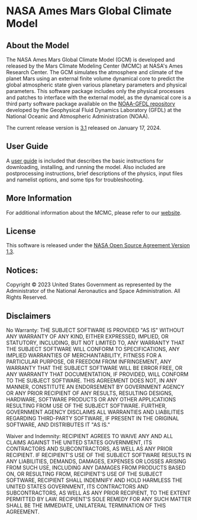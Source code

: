 # NASA Ames Mars Global Climate Model
## About the Model
The NASA Ames Mars Global Climate Model (GCM) is developed and released by the Mars Climate Modeling Center (MCMC) at NASA's Ames Research Center. The GCM simulates the atmosphere and climate of the planet Mars using an external finite volume dynamical core to predict the global atmospheric state given various planetary parameters and physical parameters. This software package includes only the physical processes and patches to interface with the external model, as the dynamical core is a third party software package available on the [NOAA-GFDL repository](https://github.com/NOAA-GFDL/GFDL_atmos_cubed_sphere) developed by the Geophysical Fluid Dynamics Laboratory (GFDL) at the National Oceanic and Atmospheric Administration (NOAA).

The current release version is [3.1](https://github.com/nasa/AmesGCM/tree/v3.1) released on January 17, 2024.

## User Guide
A [user guide](docs/NASA_Ames_Mars_GCM_3_1_User_Guide.pdf) is included that describes the basic instructions for downloading, installing, and running the model. Also included are postprocessing instructions, brief descriptions of the physics, input files and namelist options, and some tips for troubleshooting.

## More Information
For additional information about the MCMC, please refer to our [website](https://www.nasa.gov/mars-climate-modeling-center-ames).

## License
This software is released under the [NASA Open Source Agreement Version 1.3](NOSA.pdf).

## Notices:

Copyright © 2023 United States Government as represented by the Administrator of the National Aeronautics and Space Administration.  All Rights Reserved.

## Disclaimers

No Warranty: THE SUBJECT SOFTWARE IS PROVIDED "AS IS" WITHOUT ANY WARRANTY OF ANY KIND, EITHER EXPRESSED, IMPLIED, OR STATUTORY, INCLUDING, BUT NOT LIMITED TO, ANY WARRANTY THAT THE SUBJECT SOFTWARE WILL CONFORM TO SPECIFICATIONS, ANY IMPLIED WARRANTIES OF MERCHANTABILITY, FITNESS FOR A PARTICULAR PURPOSE, OR FREEDOM FROM INFRINGEMENT, ANY WARRANTY THAT THE SUBJECT SOFTWARE WILL BE ERROR FREE, OR ANY WARRANTY THAT DOCUMENTATION, IF PROVIDED, WILL CONFORM TO THE SUBJECT SOFTWARE. THIS AGREEMENT DOES NOT, IN ANY MANNER, CONSTITUTE AN ENDORSEMENT BY GOVERNMENT AGENCY OR ANY PRIOR RECIPIENT OF ANY RESULTS, RESULTING DESIGNS, HARDWARE, SOFTWARE PRODUCTS OR ANY OTHER APPLICATIONS RESULTING FROM USE OF THE SUBJECT SOFTWARE.  FURTHER, GOVERNMENT AGENCY DISCLAIMS ALL WARRANTIES AND LIABILITIES REGARDING THIRD-PARTY SOFTWARE, IF PRESENT IN THE ORIGINAL SOFTWARE, AND DISTRIBUTES IT "AS IS."

Waiver and Indemnity:  RECIPIENT AGREES TO WAIVE ANY AND ALL CLAIMS AGAINST THE UNITED STATES GOVERNMENT, ITS CONTRACTORS AND SUBCONTRACTORS, AS WELL AS ANY PRIOR RECIPIENT.  IF RECIPIENT'S USE OF THE SUBJECT SOFTWARE RESULTS IN ANY LIABILITIES, DEMANDS, DAMAGES, EXPENSES OR LOSSES ARISING FROM SUCH USE, INCLUDING ANY DAMAGES FROM PRODUCTS BASED ON, OR RESULTING FROM, RECIPIENT'S USE OF THE SUBJECT SOFTWARE, RECIPIENT SHALL INDEMNIFY AND HOLD HARMLESS THE UNITED STATES GOVERNMENT, ITS CONTRACTORS AND SUBCONTRACTORS, AS WELL AS ANY PRIOR RECIPIENT, TO THE EXTENT PERMITTED BY LAW.  RECIPIENT'S SOLE REMEDY FOR ANY SUCH MATTER SHALL BE THE IMMEDIATE, UNILATERAL TERMINATION OF THIS AGREEMENT. 
  
